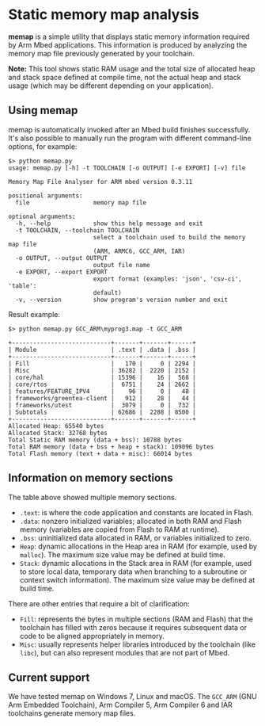 <h1 id="memap">Static memory map analysis</h1>

**memap** is a simple utility that displays static memory information required by Arm Mbed applications. This information is produced by analyzing the memory map file previously generated by your toolchain.

<span class="notes">**Note:** This tool shows static RAM usage and the total size of allocated heap and stack space defined at compile time, not the actual heap and stack usage (which may be different depending on your application).</span>

## Using memap

memap is automatically invoked after an Mbed build finishes successfully. It's also possible to manually run the program with different command-line options, for example:

```
$> python memap.py
usage: memap.py [-h] -t TOOLCHAIN [-o OUTPUT] [-e EXPORT] [-v] file

Memory Map File Analyser for ARM mbed version 0.3.11

positional arguments:
  file                  memory map file

optional arguments:
  -h, --help            show this help message and exit
  -t TOOLCHAIN, --toolchain TOOLCHAIN
                        select a toolchain used to build the memory map file
                        (ARM, ARMC6, GCC_ARM, IAR)
  -o OUTPUT, --output OUTPUT
                        output file name
  -e EXPORT, --export EXPORT
                        export format (examples: 'json', 'csv-ci', 'table':
                        default)
  -v, --version         show program's version number and exit
```

Result example:

```
$> python memap.py GCC_ARM\myprog3.map -t GCC_ARM

+----------------------------+-------+-------+------+
| Module                     | .text | .data | .bss |
+----------------------------+-------+-------+------+
| Fill                       |   170 |     0 | 2294 |
| Misc                       | 36282 |  2220 | 2152 |
| core/hal                   | 15396 |    16 |  568 |
| core/rtos                  |  6751 |    24 | 2662 |
| features/FEATURE_IPV4      |    96 |     0 |   48 |
| frameworks/greentea-client |   912 |    28 |   44 |
| frameworks/utest           |  3079 |     0 |  732 |
| Subtotals                  | 62686 |  2288 | 8500 |
+----------------------------+-------+-------+------+
Allocated Heap: 65540 bytes
Allocated Stack: 32768 bytes
Total Static RAM memory (data + bss): 10788 bytes
Total RAM memory (data + bss + heap + stack): 109096 bytes
Total Flash memory (text + data + misc): 66014 bytes

```

## Information on memory sections

The table above showed multiple memory sections.

- ``.text``: is where the code application and constants are located in Flash.
- ``.data``: nonzero initialized variables; allocated in both RAM and Flash memory (variables are copied from Flash to RAM at runtime).
- ``.bss``: uninitialized data allocated in RAM, or variables initialized to zero.
- ``Heap``: dynamic allocations in the Heap area in RAM (for example, used by ``malloc``). The maximum size value may be defined at build time.
- ``Stack``: dynamic allocations in the Stack area in RAM (for example, used to store local data, temporary data when branching to a subroutine or context switch information). The maximum size value may be defined at build time.

There are other entries that require a bit of clarification:

- `Fill`: represents the bytes in multiple sections (RAM and Flash) that the toolchain has filled with zeros because it requires subsequent data or code to be aligned appropriately in memory.
- `Misc`: usually represents helper libraries introduced by the toolchain (like ``libc``), but can also represent modules that are not part of Mbed.

## Current support

We have tested memap on Windows 7, Linux and macOS. The `GCC_ARM` (GNU Arm Embedded Toolchain), Arm Compiler 5, Arm Compiler 6 and IAR toolchains generate memory map files.
